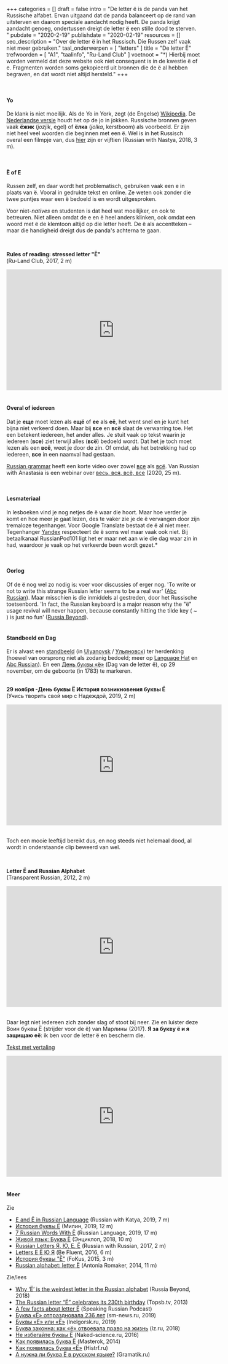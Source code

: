+++
categories = []
draft = false
intro = "De letter ё is de panda van het Russische alfabet. Ervan uitgaand dat de panda balanceert op de rand van uitsterven en daarom speciale aandacht nodig heeft. De panda krijgt aandacht genoeg, ondertussen dreigt de letter ё een stille dood te sterven. "
pubdate = "2020-2-19"
publishdate = "2020-02-19"
resources = []
seo_description = "Over de letter ë in het Russisch. Die Russen zelf vaak niet meer gebruiken."
taal_onderwerpen = [
  "letters"
]
title = "De letter Ë"
trefwoorden = [
  "A1",
  "taalinfo",
  "Ru-Land Club"
]
voetnoot = "*) Hierbij moet worden vermeld dat deze website ook niet consequent is in de kwestie ё of е. Fragmenten worden soms gekopieerd uit bronnen die de ё al hebben begraven, en dat wordt niet altijd hersteld."
+++


<br/>

#### Yo

De klank is niet moeilijk. Als de Yo in York, zegt (de Engelse) [Wikipedia](https://en.wikipedia.org/wiki/Yo_(Cyrillic)). De [Nederlandse versie](https://nl.wikipedia.org/wiki/Russisch_alfabet) houdt het op de jo in jokken. Russische bronnen geven vaak **ёжик** (*jozjik*, egel) of **ёлка** (*jolka*, kerstboom) als voorbeeld. Er zijn niet heel veel woorden die beginnen met een ё. Wel is in het Russisch overal een filmpje van, dus [hier](https://youtu.be/GaYdtxJgR84) zijn er vijftien (Russian with Nastya, 2018, 3 m).

 <br/>

#### Ё of Е

Russen zelf, en daar wordt het problematisch, gebruiken vaak een е in plaats van ё. Vooral in gedrukte tekst en online. Ze weten ook zonder die twee puntjes waar een ё bedoeld is en wordt uitgesproken.

Voor niet-*natives* en studenten is dat heel wat moeilijker, en ook te betreuren. Niet alleen omdat de e en ё heel anders klinken, ook omdat een woord met ё de klemtoon altijd op die letter heeft. De ё als accentteken – maar die handigheid dreigt dus de panda's achterna te gaan.

<br/>

**Rules of reading: stressed letter "Ё"** <br/>
(Ru-Land Club, 2017, 2 m)

<iframe width="560" height="315" src="https://www.youtube.com/embed/CFBPKhtyml0" frameborder="0" allow="accelerometer; autoplay; encrypted-media; gyroscope; picture-in-picture" allowfullscreen></iframe>

<br/> 
<br/>

#### Overal of iedereen

Dat je **еще** moet lezen als **ещё** of **ее** als **её**, het went snel en je kunt het bijna niet verkeerd doen. Maar bij **все** en **всё** slaat de verwarring toe. Het een betekent iedereen, het ander alles. Je stuit vaak op tekst waarin je iedereen (**все**) ziet terwijl alles (**всё**) bedoeld wordt. Dat het je toch moet lezen als een **всё**, weet je door de zin. Of omdat, als het betrekking had op iedereen, **все** in een naamval had gestaan.


[Russian grammar](https://www.youtube.com/channel/UCcqadbwW8gPcUW3h2I1BGJg) heeft een korte video over zowel [все](https://youtu.be/DCrLnS-vbJg) als [всё](https://youtu.be/1MCCXHzJWsI). Van Russian with Anastasia is een webinar over [весь, вся, всё, все](https://youtu.be/jpo4WxR_GP4) (2020, 25 m).



<br/>

#### Lesmateriaal

In lesboeken vind je nog netjes de ё waar die hoort. Maar hoe verder je komt en hoe meer je gaat lezen, des te vaker zie je de ё vervangen door zijn tremaloze tegenhanger. Voor Google Translate bestaat de ё al niet meer. Tegenhanger [Yandex](https://translate.yandex.com/?lang=en-ru&text=everything) respecteert de ё soms wel maar vaak ook niet. Bij betaalkanaal RussianPod101 ligt het er maar net aan wie die dag waar zin in had, waardoor je vaak op het verkeerde been wordt gezet.*

<br/>

#### Oorlog

Of de ё nog wel zo nodig is: voer voor discussies of erger nog. 'To write or not to write this strange Russian letter seems to be a real war' ([Abc Russian](http://www.abc-russian.com/2015/07/to-write-or-not-to-write-russian-letter.html)). Maar misschien is die inmiddels al gestreden, door het Russische toetsenbord. 'In fact, the Russian keyboard is a major reason why the "ё" usage revival will never happen, because constantly hitting the tilde key ( ~ ) is just no fun' ([Russia Beyond](https://www.rbth.com/education/331060-learning-russian-typing-easy)).
<br/>
<br/>

#### Standbeeld en Dag

Er is alvast een [standbeeld](https://www.tripadvisor.nl/Attraction_Review-g298522-d8715305-Reviews-Monument_Letter_YO-Ulyanovsk_Ulyanovsk_Oblast_Volga_District.html) (in [Ulyanovsk](https://en.wikipedia.org/wiki/Ulyanovsk) / [Ульяновск](https://ru.wikipedia.org/wiki/%D0%A3%D0%BB%D1%8C%D1%8F%D0%BD%D0%BE%D0%B2%D1%81%D0%BA)) ter herdenking (hoewel van oorsprong niet als zodanig bedoeld; meer op [Language Hat](http://languagehat.com/yo/) en [Abc Russian](http://www.abc-russian.com/2015/07/the-monument.html)). En een [День буквы «ё»](http://admferzik.ru/29-noyabrya-den-bukvy-yo/) (Dag van de letter ё), op 29 november, om de geboorte (in 1783) te markeren.
<br/>
<br/>

**29 ноября -День буквы Ё История возникновения буквы Ё**<br/>
(Учись творить свой мир с Надеждой, 2019, 2 m)

<iframe width="560" height="315" src="https://www.youtube.com/embed/KgbJ6VPflPY" frameborder="0" allow="accelerometer; autoplay; encrypted-media; gyroscope; picture-in-picture" allowfullscreen></iframe>

<br/>
<br/>

Toch een mooie leeftijd bereikt dus, en nog steeds niet helemaal dood, al wordt in onderstaande clip beweerd van wel. 

<br/>

**Letter Ё and Russian Alphabet**<br/>
(Transparent Russian, 2012, 2 m)

<iframe width="560" height="315" src="https://www.youtube.com/embed/XeBZ8EMTwXQ" frameborder="0" allow="accelerometer; autoplay; encrypted-media; gyroscope; picture-in-picture" allowfullscreen></iframe>
<br/>
<br/>

Daar legt niet iedereen zich zonder slag of stoot bij neer. Zie en luister deze Воин буквы Ё (strijder voor de ë) van Марлины (2017). **Я за букву ё и я защищаю её**: ik ben voor de letter ë en bescherm die.

[Tekst met vertaling](https://text-pesni-perevod.ru/marliny/voin_bukvy_e/)


<iframe width="560" height="315" src="https://www.youtube.com/embed/lgjvoa_eFvA" frameborder="0" allow="accelerometer; autoplay; encrypted-media; gyroscope; picture-in-picture" allowfullscreen></iframe>

<br/>
<br/>

#### Meer

Zie

- [Е and Ё in Russian Language](https://youtu.be/M96FTDqYpZA) (Russian with Katya, 2019, 7 m)
- [История буквы Ё](https://youtu.be/mw2Bh9-Fz2A) (Милин, 2019, 12 m)
- [7 Russian Words With Ё](https://www.youtube.com/watch?v=KGhsQ5HuzzM) (Russian Language, 2019, 17 m)
- [Живой язык: Буква Ё](https://youtu.be/mpyRomiW95k) (Энциклоп, 2018, 10 m)
- [Russian Letters Я, Ю, Е, Ё](https://www.youtube.com/watch?v=wpqAKNYFrhA) (Russian with Russian, 2017, 2 m)
- [Letters Е Ё Ю Я](https://www.youtube.com/watch?v=wYjjpBuFPkw) (Be Fluent, 2016, 6 m)
- [История буквы "Ё"](https://youtu.be/ExG1l1ORMH8) (FoKus, 2015, 3 m)
- [Russian alphabet: letter Ё](https://www.youtube.com/watch?v=7pl3IaLSROg) (Antonia Romaker, 2014, 11 m)


Zie/lees​	

- [Why ‘Ё’ is the weirdest letter in the Russian alphabet](https://www.rbth.com/education/328862-yo-russian-alphabet) (Russia Beyond, 2018)
- [The Russian letter “Ё” celebrates its 230th birthday](https://topspb.tv/en/news/2013/11/29/the-russian-letter-yo-celebrates-its-230th-birthday/) (Topsb.tv, 2013)
- [A few facts about letter Ё](http://www.speakingruss-ru.1gb.ru/russian_yo.html) (Speaking Russian Podcast)
- [Буква «Ё» отпраздновала 236 лет](https://sm-news.ru/bukva-yo-otprazdnovala-236-let-56099/) (sm-news.ru, 2019)
- [Буквы «Е» или «Ё»](http://inelgorsk.ru/novosti/obschestvo/bukvy-e-ili-yo-elektrogorskiy-otdel-zags-preduprezhdaet-o-neobhodimosti-proveryat-dokumenty-pri-poluchenii) (Inelgorsk.ru, 2019)
- [Буква законна: как «ё» отвоевала право на жизнь](https://iz.ru/817474/georgii-oltarzhevskii/bukva-zakonna-kak-e-otvoevala-pravo-na-zhizn) (Iz.ru, 2018)
- [Не избегайте буквы Ё](https://naked-science.ru/article/sci/ne-izbegayte-bukvy-yo) (Naked-science.ru, 2016)
- [Как появилась буква Ё](https://masterok.livejournal.com/2044853.html) (Masterok, 2014)
- [Как появилась буква «Ё»](https://histrf.ru/biblioteka/b/kak-poiavilas-bukva-io) (Histrf.ru)
- [А нужна ли буква Ё в русском языке?](http://gramatik.ru/bukva-yo-v-russkom-yazyke/) (Gramatik.ru)

